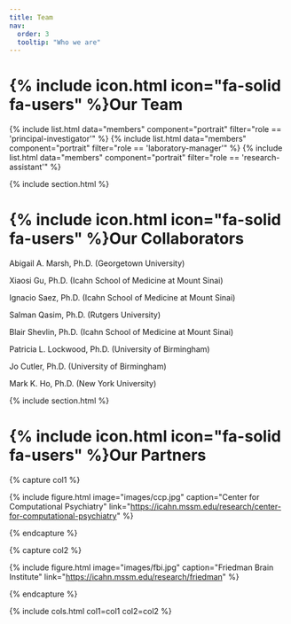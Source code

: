 ```yaml
---
title: Team
nav:
  order: 3
  tooltip: "Who we are"
---
```


# {% include icon.html icon="fa-solid fa-users" %}Our Team

{% include list.html data="members" component="portrait" filter="role == 'principal-investigator'" %}
{% include list.html data="members" component="portrait" filter="role == 'laboratory-manager'" %}
{% include list.html data="members" component="portrait" filter="role == 'research-assistant'" %}

{% include section.html %}

# {% include icon.html icon="fa-solid fa-users" %}Our Collaborators

Abigail A. Marsh, Ph.D. (Georgetown University)

Xiaosi Gu, Ph.D. (Icahn School of Medicine at Mount Sinai)

Ignacio Saez, Ph.D. (Icahn School of Medicine at Mount Sinai)

Salman Qasim, Ph.D. (Rutgers University)

Blair Shevlin, Ph.D. (Icahn School of Medicine at Mount Sinai)

Patricia L. Lockwood, Ph.D. (University of Birmingham)

Jo Cutler, Ph.D. (University of Birmingham)

Mark K. Ho, Ph.D. (New York University)

{% include section.html %}

# {% include icon.html icon="fa-solid fa-users" %}Our Partners

{% capture col1 %}

{%
  include figure.html
  image="images/ccp.jpg"
  caption="Center for Computational Psychiatry"
  link="https://icahn.mssm.edu/research/center-for-computational-psychiatry"
%}

{% endcapture %}

{% capture col2 %}

{%
  include figure.html
  image="images/fbi.jpg"
  caption="Friedman Brain Institute"
  link="https://icahn.mssm.edu/research/friedman"
%}

{% endcapture %}

{% include cols.html col1=col1 col2=col2 %}